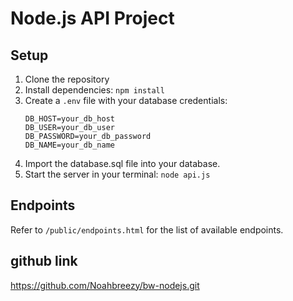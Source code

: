 # Node.js API Project

## Setup

1. Clone the repository
2. Install dependencies: `npm install`
3. Create a `.env` file with your database credentials:
    ```
    DB_HOST=your_db_host
    DB_USER=your_db_user
    DB_PASSWORD=your_db_password
    DB_NAME=your_db_name
    ```
4. Import the database.sql file into your database.
5. Start the server in your terminal: `node api.js`

## Endpoints

Refer to `/public/endpoints.html` for the list of available endpoints.

## github link

https://github.com/Noahbreezy/bw-nodejs.git 